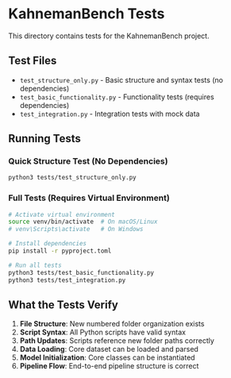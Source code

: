# KahnemanBench Tests

This directory contains tests for the KahnemanBench project.

## Test Files

- `test_structure_only.py` - Basic structure and syntax tests (no dependencies)
- `test_basic_functionality.py` - Functionality tests (requires dependencies)
- `test_integration.py` - Integration tests with mock data

## Running Tests

### Quick Structure Test (No Dependencies)
```bash
python3 tests/test_structure_only.py
```

### Full Tests (Requires Virtual Environment)
```bash
# Activate virtual environment
source venv/bin/activate  # On macOS/Linux
# venv\Scripts\activate   # On Windows

# Install dependencies
pip install -r pyproject.toml

# Run all tests
python3 tests/test_basic_functionality.py
python3 tests/test_integration.py
```

## What the Tests Verify

1. **File Structure**: New numbered folder organization exists
2. **Script Syntax**: All Python scripts have valid syntax
3. **Path Updates**: Scripts reference new folder paths correctly
4. **Data Loading**: Core dataset can be loaded and parsed
5. **Model Initialization**: Core classes can be instantiated
6. **Pipeline Flow**: End-to-end pipeline structure is correct